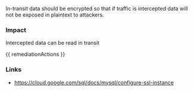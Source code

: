 
In-transit data should be encrypted so that if traffic is intercepted data will not be exposed in plaintext to attackers.

### Impact
Intercepted data can be read in transit

<!-- DO NOT CHANGE -->
{{ remediationActions }}

### Links
- https://cloud.google.com/sql/docs/mysql/configure-ssl-instance


